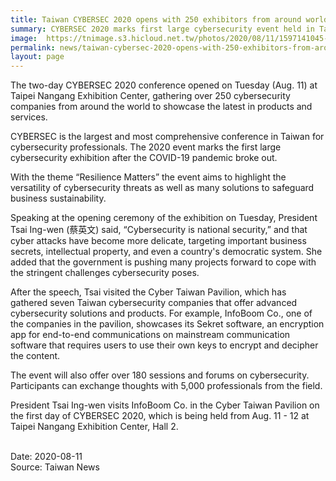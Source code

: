 ```yaml
---
title: Taiwan CYBERSEC 2020 opens with 250 exhibitors from around world
summary: CYBERSEC 2020 marks first large cybersecurity event held in Taiwan since pandemic
image:  https://tnimage.s3.hicloud.net.tw/photos/2020/08/11/1597141045-5f327035c563b.jpg
permalink: news/taiwan-cybersec-2020-opens-with-250-exhibitors-from-around-world/
layout: page
---
```

The two-day CYBERSEC 2020 conference opened on Tuesday (Aug. 11) at Taipei Nangang Exhibition Center, gathering over 250 cybersecurity companies from around the world to showcase the latest in products and services.

CYBERSEC is the largest and most comprehensive conference in Taiwan for cybersecurity professionals. The 2020 event marks the first large cybersecurity exhibition after the COVID-19 pandemic broke out.

With the theme “Resilience Matters” the event aims to highlight the versatility of cybersecurity threats as well as many solutions to safeguard business sustainability.

Speaking at the opening ceremony of the exhibition on Tuesday, President Tsai Ing-wen (蔡英文) said, “Cybersecurity is national security,” and that cyber attacks have become more delicate, targeting important business secrets, intellectual property, and even a country's democratic system. She added that the government is pushing many projects forward to cope with the stringent challenges cybersecurity poses.

After the speech, Tsai visited the Cyber Taiwan Pavilion, which has gathered seven Taiwan cybersecurity companies that offer advanced cybersecurity solutions and products. For example, InfoBoom Co., one of the companies in the pavilion, showcases its Sekret software, an encryption app for end-to-end communications on mainstream communication software that requires users to use their own keys to encrypt and decipher the content.

The event will also offer over 180 sessions and forums on cybersecurity. Participants can exchange thoughts with 5,000 professionals from the field.

President Tsai Ing-wen visits InfoBoom Co. in the Cyber Taiwan Pavilion on the first day of CYBERSEC 2020, which is being held from Aug. 11 - 12 at Taipei Nangang Exhibition Center, Hall 2.

<br/>
Date: 2020-08-11
<br/>
Source: Taiwan News
